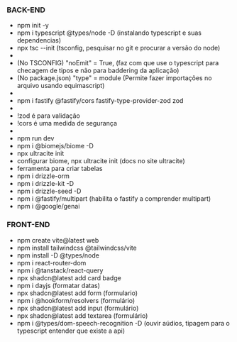### BACK-END

-  npm init -y
-  npm i typescript @types/node -D (instalando typescript e suas dependencias)
-  npx tsc --init (tsconfig, pesquisar no git e procurar a versão do node)
-  
-   (No TSCONFIG)  "noEmit" = True, (faz com que use o typescript para checagem de tipos e não para baddering da aplicação)
-   (No package.json) "type" = module (Permite fazer importações no arquivo usando equimascript)
-   
-  npm i fastify @fastify/cors fastify-type-provider-zod zod
-  
-  !zod é para validação
-  !cors é uma medida de segurança
-  
-  npm run dev
-  npm i @biomejs/biome -D
-  npx ultracite init
-  configurar biome, npx ultracite init (docs no site ultracite)
-  ferramenta para criar tabelas
-  npm i drizzle-orm
-  npm i drizzle-kit -D
-  npm i drizzle-seed -D
-  npm i @fastify/multipart (habilita o fastify a comprender multipart)
-  npm i @google/genai


### FRONT-END
- npm create vite@latest web
- npm install tailwindcss @tailwindcss/vite
- npm install -D @types/node
- npm i react-router-dom
- npm i @tanstack/react-query
- npx shadcn@latest add card badge
- npm i dayjs (formatar datas)
- npx shadcn@latest add form (formulario)
- npm i @hookform/resolvers (formulário)
- npx shadcn@latest add input (formulário)
- npx shadcn@latest add textarea (formulário)
- npm i @types/dom-speech-recognition -D (ouvir aúdios, tipagem para o typescript entender que existe a api)
  